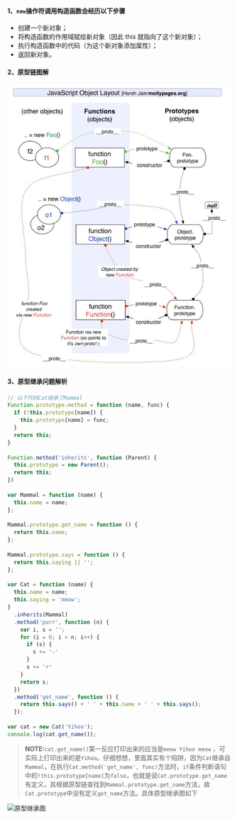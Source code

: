 #### 1、`new`操作符调用构造函数会经历以下步骤

-  创建一个新对象；
-  将构造函数的作用域赋给新对象（因此 this 就指向了这个新对象）；
-  执行构造函数中的代码（为这个新对象添加属性）；
-  返回新对象。

#### 2、原型链图解

![原型链](https://github.com/YihooZero/learn-javascript-the-good-parts/blob/main/imgs/Inheritance2.jpg)

#### 3、原型继承问题解析

```javascript
// 以下代码Cat继承了Mammal
Function.prototype.method = function (name, func) {
  if (!this.prototype[name]) {
    this.prototype[name] = func;
  }
  return this;
}

Function.method('inherits', function (Parent) {
  this.prototype = new Parent();
  return this;
})

var Mammal = function (name) {
  this.name = name;
};

Mammal.prototype.get_name = function () {
  return this.name;
};

Mammal.prototype.says = function () {
  return this.saying || '';
};

var Cat = function (name) {
  this.name = name;
  this.saying = 'meow';
}
  .inherits(Mammal)
  .method('purr', function (n) {
    var i, s = '';
    for (i = 0; i < n; i++) {
      if (s) {
        s += '-'
      }
      s += 'r'
    }
    return s;
  })
  .method('get_name', function () {
    return this.says() + ' ' + this.name + ' ' + this.says();
  });

var cat = new Cat('Yihoo');
console.log(cat.get_name());

```

> **NOTE:**`cat.get_name()`第一反应打印出来的应当是`meow Yihoo meow` ，可实际上打印出来的是`Yihoo`。仔细想想，里面其实有个陷阱，因为`Cat`继承自`Mammal`，在执行`Cat.method('get_name', func)`方法时，`if`条件判断语句中的`!this.prototype[name]`为`false`，也就是说`Cat.prototype.get_name`有定义，其根据原型链查找到`Mammal.prototype.get_name`方法，故`Cat.prototype`中没有定义`get_name`方法。具体原型继承图如下

![原型继承图](https://github.com/YihooZero/learn-javascript-the-good-parts/blob/main/imgs/Inheritance3.jpg)

